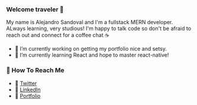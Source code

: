 ### Welcome traveler 👋

My name is Alejandro Sandoval and I'm a fullstack MERN developer. ALways learning, very studious! I'm happy to talk code so don't be afraid to reach out and connect for a coffee chat ☕

- 🔭 I’m currently working on getting my portfolio nice and setsy. 
- 🌱 I’m currently learning React and hope to master react-native! 

### 📧 How To Reach Me
- 🐣 [Twitter](https://twitter.com/sumnofacoder)
- 💼 [LinkedIn](https://www.linkedin.com/in/a2sandoval/)
- 📁 [Portfolio](https://www.alealejandro.com)
